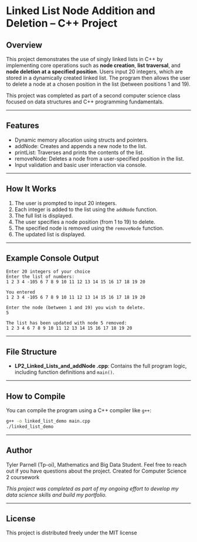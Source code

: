 # Linked List Node Addition and Deletion – C++ Project

## Overview

This project demonstrates the use of singly linked lists in C++ by implementing core operations such as **node creation**, **list traversal**, and **node deletion at a specified position**. Users input 20 integers, which are stored in a dynamically created linked list. The program then allows the user to delete a node at a chosen position in the list (between positions 1 and 19).

This project was completed as part of a second computer science class focused on data structures and C++ programming fundamentals.

---

## Features

- Dynamic memory allocation using structs and pointers.
- addNode: Creates and appends a new node to the list.
- printList: Traverses and prints the contents of the list.
- removeNode: Deletes a node from a user-specified position in the list.
- Input validation and basic user interaction via console.

---

## How It Works

1. The user is prompted to input 20 integers.
2. Each integer is added to the list using the `addNode` function.
3. The full list is displayed.
4. The user specifies a node position (from 1 to 19) to delete.
5. The specified node is removed using the `removeNode` function.
6. The updated list is displayed.

---

## Example Console Output

```
Enter 20 integers of your choice  
Enter the list of numbers:  
1 2 3 4 -105 6 7 8 9 10 11 12 13 14 15 16 17 18 19 20

You entered  
1 2 3 4 -105 6 7 8 9 10 11 12 13 14 15 16 17 18 19 20  

Enter the node (between 1 and 19) you wish to delete.  
5  

The list has been updated with node 5 removed:  
1 2 3 4 6 7 8 9 10 11 12 13 14 15 16 17 18 19 20
```

---

## File Structure

- **LP2_Linked_Lists_and_addNode .cpp**: Contains the full program logic, including function definitions and `main()`.

---

## How to Compile

You can compile the program using a C++ compiler like `g++`:

```bash
g++ -o linked_list_demo main.cpp
./linked_list_demo
```

---

## Author

Tyler Parnell (Tp-oi), Mathematics and Big Data Student.
Feel free to reach out if you have questions about the project.
Created for Computer Science 2 coursework 

*This project was completed as part of my ongoing effort to develop my data science skills and build my portfolio.*

---

## License

This project is distributed freely under the MIT license
